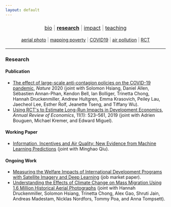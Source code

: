 ```yaml
---
layout: default
---
```


<div align="center">
	<h3 style="color: #999; font-weight: 400;">
	<a href="http://luna-yue-huang.com/index.html">bio</a> | <a href="http://luna-yue-huang.com/research.html"><b>research</b></a> | <a href="http://luna-yue-huang.com/impact.html">impact</a> | <a href="http://luna-yue-huang.com/teaching.html">teaching</a><br>
	</h3>
</div>
<div align="center">
	<h4 style="color: #999; font-weight: 400;">
	<a href="http://luna-yue-huang.com/research-aerial.html">aerial photo</a> | <a href="http://luna-yue-huang.com/research-jmp.html">mapping poverty</a> | <a href="http://luna-yue-huang.com/research-covid19.html">COVID19</a> | <a href="http://luna-yue-huang.com/research-pollution.html">air pollution</a> | <a href="http://luna-yue-huang.com/research-rct.html">RCT</a>
	</h4>
</div>

----

### Research

#### Publication

- [The effect of large-scale anti-contagion policies on the COVID-19 pandemic](http://luna-yue-huang.com/research-covid19.html), _Nature_ 2020 (joint with Solomon Hsiang, Daniel Allen, Sébastien Annan-Phan, Kendon Bell, Ian Bolliger, Trinetta Chong, Hannah Druckenmiller, Andrew Hultgren, Emma Krasovich, Peiley Lau, Jaecheol Lee, Esther Rolf, Jeanette Tseng, and Tiffany Wu).
- [Using RCT's to Estimate Long-Run Impacts in Development Economics](http://luna-yue-huang.com/research-rct.html), _Annual Review of Economics_, 11(1): 523–561, 2019 (joint with Adrien Bouguen, Michael Kremer, and Edward Miguel).

#### Working Paper

- [Information, Incentives and Air Quality: New Evidence from Machine Learning Predictions](http://luna-yue-huang.com/research-pollution.html) (joint with Minghao Qiu).

#### Ongoing Work

- [Measuring the Welfare Impacts of International Development Programs with Satellite Imagery and Deep Learning](http://luna-yue-huang.com/research-jmp.html) (job market paper).
- [Understanding the Effects of Climate Change on Mass Migration Using 1.6 Million Historical Aerial Photographs](http://luna-yue-huang.com/research-aerial.html) (joint with Hannah Druckenmiller, Solomon Hsiang, Trinetta Chong, Alex Gao, Shruti Jain, Andreas Madestam, Nicklas Nordfors, Tommy Poa, and Anna Tompsett).
